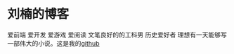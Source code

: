 ﻿---
layout: home
---
# 刘楠的博客
 爱前端 爱开发 爱游戏 爱阅读 文笔良好的的工科男 历史爱好者 理想有一天能够写一部伟大的小说。这是我的[github](https://github.com/Ln-wukong/ln-blog)